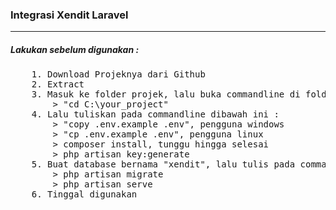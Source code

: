 <h3>Integrasi Xendit Laravel</h3>

<hr>

<h5>Lakukan sebelum digunakan : </h5>
<pre>
    1. Download Projeknya dari Github
    2. Extract
    3. Masuk ke folder projek, lalu buka commandline di folder tersebut, bisa juga dengan menggunakan
        > "cd C:\your_project"
    4. Lalu tuliskan pada commandline dibawah ini :
        > "copy .env.example .env", pengguna windows
        > "cp .env.example .env", pengguna linux
        > composer install, tunggu hingga selesai
        > php artisan key:generate
    5. Buat database bernama "xendit", lalu tulis pada commandline dibawah ini :
        > php artisan migrate
        > php artisan serve
    6. Tinggal digunakan
</pre>
